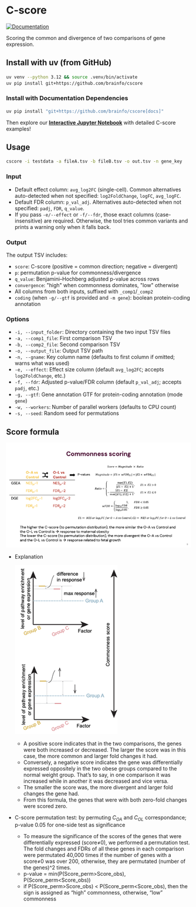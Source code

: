 # C-score

[![Documentation](https://github.com/brainfo/cscore/actions/workflows/docs.yml/badge.svg)](https://brainfo.github.io/cscore/)

Scoring the common and divergence of two comparisons of gene expression.



## Install with uv (from GitHub)

```bash
uv venv --python 3.12 && source .venv/bin/activate
uv pip install git+https://github.com/brainfo/cscore
```

### Install with Documentation Dependencies

```bash
uv pip install "git+https://github.com/brainfo/cscore[docs]"
```

Then explore our **[Interactive Jupyter Notebook](https://brainfo.github.io/cscore/cscore_showcase/)** with detailed C-score examples!

## Usage

```bash
cscore -i testdata -a fileA.tsv -b fileB.tsv -o out.tsv -n gene_key
```

### Input
- Default effect column: `avg_log2FC` (single-cell). Common alternatives auto-detected when not specified: `log2FoldChange`, `logFC`, `avg_logFC`.
- Default FDR column: `p_val_adj`. Alternatives auto-detected when not specified: `padj`, `FDR`, `q_value`.
- If you pass `-e/--effect` or `-f/--fdr`, those exact columns (case-insensitive) are required. Otherwise, the tool tries common variants and prints a warning only when it falls back.

### Output
The output TSV includes:
- `score`: C-score (positive = common direction; negative = divergent)
- `p`: permutation p-value for commonness/divergence
- `q_value`: Benjamini–Hochberg adjusted p-value across rows
- `convergence`: "high" when commonness dominates, "low" otherwise
- All columns from both inputs, suffixed with `_comp1`/`_comp2`
- `coding` (when `-g/--gtf` is provided and `-m gene`): boolean protein-coding annotation

### Options
- `-i, --input_folder`: Directory containing the two input TSV files
- `-a, --comp1_file`: First comparison TSV
- `-b, --comp2_file`: Second comparison TSV
- `-o, --output_file`: Output TSV path
- `-n, --gname`: Key column name (defaults to first column if omitted; warns what was used)
- `-e, --effect`: Effect size column (default `avg_log2FC`; accepts `log2FoldChange`, etc.)
- `-f, --fdr`: Adjusted p-value/FDR column (default `p_val_adj`; accepts `padj`, etc.)
- `-g, --gtf`: Gene annotation GTF for protein-coding annotation (mode `gene`)
- `-w, --workers`: Number of parallel workers (defaults to CPU count)
- `-s, --seed`: Random seed for permutations



## Score formula

![image.png](img/image.png)

- Explanation

    ![image.png](img/result_image.png)

  - A positive score indicates that in the two comparisons, the genes were both increased or decreased.  The larger the score was in this case, the more common and larger fold changes it had.
  - Conversely, a negative score indicates the gene was differentially expressed oppositely in the two obese groups compared to the normal weight group. That’s to say, in one comparison it was increased while in another it was decreased and vice versa.
  - The smaller the score was, the more divergent and larger fold changes the gene had.
  - From this formula, the genes that were with both zero-fold changes were scored zero.
- C-score permutation test: by permuting $C_{OA}$ and $C_{OL}$ correspondance; p-value 0.05 for one-side test as significance
  - To measure the significance of the scores of the genes that were differentially expressed (score≠0), we performed a permutation test. The fold changes and FDRs of all these genes in each comparison were permutated 40,000 times if the number of genes with a score≠0 was over 200, otherwise, they are permutated (number of the genes)^2 times.
  - p-value = min(P(Score_perm>Score_obs), P(Score_perm<Score_obs))
  - if P(Score_perm>Score_obs) < P(Score_perm<Score_obs), then the sign is assigned as “high” commonness, otherwise, “low” commonness